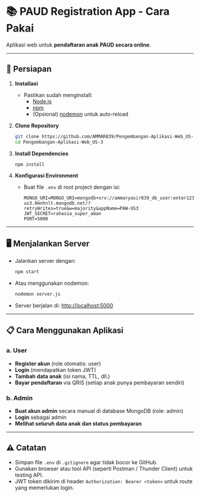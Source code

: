 # 📚 PAUD Registration App - Cara Pakai
Aplikasi web untuk **pendaftaran anak PAUD secara online**.

---

## 🚀 Persiapan

1. **Installasi**
    - Pastikan sudah menginstall:
      - [Node.js](https://nodejs.org/)
      - [npm](https://www.npmjs.com/)
      - (Opsional) [nodemon](https://nodemon.io/) untuk auto-reload

2. **Clone Repository**
    ```bash
    git clone https://github.com/AMMAR839/Pengembangan-Aplikasi-Web_US-3.git
    cd Pengembangan-Aplikasi-Web_US-3
    ```

3. **Install Dependencies**
    ```bash
    npm install
    ```

4. **Konfigurasi Environment**
    - Buat file `.env` di root project dengan isi:
      ```
      MONGO_URI=MONGO_URI=mongodb+srv://ammaryasir839_db_user:enter123@paw-us3.8mnhnlt.mongodb.net/?retryWrites=true&w=majority&appName=PAW-US3
      JWT_SECRET=rahasia_super_aman
      PORT=5000
      ```

---

## 🖥️ Menjalankan Server

- Jalankan server dengan:
  ```bash
  npm start
  ```
- Atau menggunakan nodemon:
  ```bash
  nodemon server.js
  ```

- Server berjalan di: [http://localhost:5000](http://localhost:5000)

---

## 📋 Cara Menggunakan Aplikasi

### a. User
- **Register akun** (role otomatis: user)
- **Login** (mendapatkan token JWT)
- **Tambah data anak** (isi nama, TTL, dll.)
- **Bayar pendaftaran** via QRIS (setiap anak punya pembayaran sendiri)

### b. Admin
- **Buat akun admin** secara manual di database MongoDB (role: admin)
- **Login** sebagai admin
- **Melihat seluruh data anak dan status pembayaran**

---

## ⚠️ Catatan

- Simpan file `.env` di `.gitignore` agar tidak bocor ke GitHub.
- Gunakan browser atau tool API (seperti Postman / Thunder Client) untuk testing API.
- JWT token dikirim di header `Authorization: Bearer <token>` untuk route yang memerlukan login.
